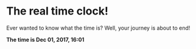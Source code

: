 # The real time clock!

Ever wanted to know what the time is? Well, your journey is about to end!

**The time is Dec 01, 2017, 16:01**